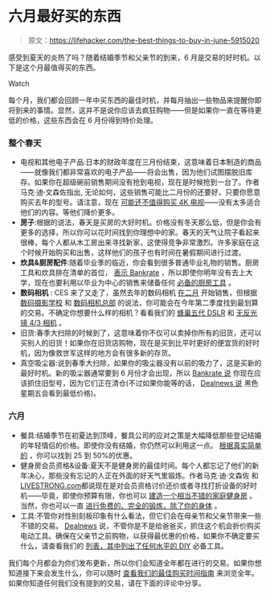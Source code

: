 # 六月最好买的东西

> 原文：<https://lifehacker.com/the-best-things-to-buy-in-june-5915020>

感受到夏天的炎热了吗？随着结婚季节和父亲节的到来，6 月是交易的好时机。以下是这个月最值得买的东西。

Watch

每个月，我们都会回顾一年中买东西的最佳时机，并每月抽出一些物品来提醒你即将到来的事情。显然，这并不是说你应该去疯狂购物——但是如果你一直在等待更低的价格，这些东西会在 6 月份得到特价处理。

### 整个春天

*   电视和其他电子产品:日本的财政年度在三月份结束，这意味着日本制造的商品——就像我们都非常喜欢的电子产品——将会出售，因为他们试图摆脱旧库存。如果你在超级碗前销售期间没有抢到电视，现在是时候抢到一台了。作者马克·迪·文森佐指出, 无论如何，这些销售可能比二月份的还要好，只要你愿意购买去年的型号。请注意，现在 [可能还不值得购买 4K 电视](http://lifehacker.com/what-is-4k-and-should-i-buy-a-4k-display-right-now-1540920905)——没有太多适合他们的内容。等他们降价更多。
*   **房子**:根据的说法，春天是买房的大好时机。价格没有冬天那么低，但是你会有更多的选择，所以你可以花时间找到你理想中的家。春天的天气让院子看起来很棒，每个人都从木工房出来寻找新家，这使得竞争非常激烈。许多家庭在这个时候开始购买和出售，这样他们的孩子也有时间在暑假期间进行过渡。
*   **炊具&厨房配件**:随着毕业季的临近，你会看到很多普通毕业礼物的销售。厨房工具和炊具排在清单的首位， [表示 Bankrate](http://www.bankrate.com/brm/news/pf/best_time_buy_20070128_a3.asp) ，所以即使你明年没有去上大学，现在也要利用以毕业为中心的销售来储备任何 [必备的厨房工具](https://lifehacker.com/five-must-have-tools-for-any-kitchen-5284428) 。
*   **数码相机** : CES 来了又走了，虽然去年的数码相机 [在二月](http://www.pcworld.com/article/140742/article.html) 开始销售，但根据 [数码摄影学校](http://digital-photography-school.com/when-is-the-best-time-to-buy-a-digital-camera-3-questions-to-ask) 和 [数码相机总部](http://www.digitalcamera-hq.com/articles/five-tips-to-get-the-best-deal-on-a-digital-camera) 的说法，你可能会在今年第二季度找到最划算的交易。不确定你想要什么样的相机？看看我们的 [蜂巢五代 DSLR](http://lifehacker.com/five-best-dslrs-5982944) 和 [无反光镜 4/3 相机](http://lifehacker.com/five-best-mirrorless-interchangeable-lens-cameras-5992048) 。
*   旧货:春季大扫除的时候到了，这意味着你不仅可以卖掉你所有的旧货，还可以买别人的旧货！如果你在旧货店购物，现在是买到比平时更好的便宜货的好时机，因为像救世军这样的地方会有很多新的存货。
*   真空吸尘器:说到春季大扫除，如果你的吸尘器没有以前的吸力了，这是买新的最好时机。新的吸尘器通常要到 6 月份才会出现，所以 [Bankrate 说](http://www.bankrate.com/brm/news/pf/best_time_buy_20070128_a4.asp) 你现在应该抓住旧型号，因为它们正在清仓(不过如果你能等的话， [Dealnews 说](http://dealnews.com/features/The-Best-and-Worst-Things-to-Buy-in-March/552848.html) 黑色星期五会看到最低价格)。

### 六月

*   餐具:结婚季节在初夏达到顶峰，餐具公司的应对之策是大幅降低那些登记结婚的年轻情侣的价格。即使你没有结婚，你仍然可以利用这一点。 [根据真实简单的](http://www.realsimple.com/work-life/money/spending/best-time-to-buy-00000000028717/page8.html) ，你可以找到 25 到 50%的优惠。
*   健身房会员资格&设备:夏天不是健身房的最佳时间。每个人都忘记了他们的新年决心，那些没有忘记的人正在外面的好天气里锻炼。作者马克·迪·文森佐 和[LIVESTRONG.com](http://www.livestrong.com/article/395568-when-is-best-time-to-buy-exercise-equipment/)都说现在是对会员资格讨价还价或者寻找打折设备的好时机——毕竟，即使你预算有限，你也可以 [建造一个相当不错的家庭健身房](http://lifehacker.com/get-buff-not-broke-how-to-build-a-budget-friendly-hom-1460079368) 。当然，你也可以一直 [进行免费的、完全的锻炼，除了你的身体](http://lifehacker.com/how-to-get-a-complete-workout-with-nothing-but-your-bod-5839197) 。
*   工具:不管你对性别刻板印象有什么看法，但它们会在母亲节和父亲节带来一些不错的交易。 [Dealnews](http://dealnews.com/features/Best-and-Worst-Things-to-Buy-in-June/467830.html) 说，不管你是不是给爸爸买，抓住这个机会折价购买电动工具。确保在父亲节之前购物，以获得最优惠的价格，如果你不确定要买什么，请查看我们的 [列表，其中列出了任何水平的 DIY](http://lifehacker.com/how-to-build-the-essential-toolbox-for-every-level-of-d-510463658) 必备工具。

我们每个月都会为你们发布更新，所以你们会知道全年都在进行的交易。如果你想知道接下来会发生什么，你可以随时 [查看我们的最佳购买时间指南](https://lifehacker.com/the-best-time-to-buy-anything-during-the-year-5973864) 来浏览全年。如果你知道任何我们没有提到的交易，请在下面的评论中分享。